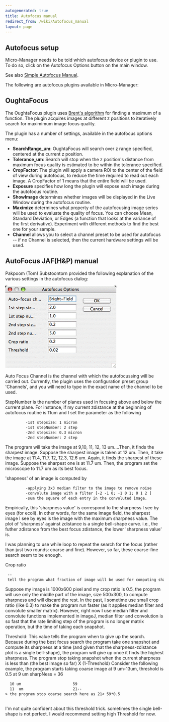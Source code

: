 ```yaml
---
autogenerated: true
title: Autofocus manual
redirect_from: /wiki/Autofocus_manual
layout: page
---
```


## Autofocus setup

Micro-Manager needs to be told which autofocus device or plugin to use.
To do so, click on the Autofocus Options button on the main window.

See also [Simple Autofocus Manual](SimpleAutofocus).

The following are autofocus plugins available in Micro-Manager:

## OughtaFocus

The OughtaFocus plugin uses [Brent's
algorithm](http://en.wikipedia.org/wiki/Brent_method) for finding a
maximum of a function. The plugin acquires images at different z
positions to iteratively search for maximimum image focus quality.

The plugin has a number of settings, available in the autofocus options
menu:

-   **SearchRange\_um**: OughtaFocus will search over z range specified,
    centered at the current z position.
-   **Tolerance\_um**: Search will stop when the z position's distance
    from maximum focus quality is estimated to be within the tolerance
    specified.
-   **CropFactor**: The plugin will apply a camera ROI to the center of
    the field of view during autofocus, to reduce the time required to
    read out each image. A CropFactor of 1 means that the entire field
    will be used.
-   **Exposure** specifies how long the plugin will expose each image
    during the autofocus routine.
-   **ShowImage** determines whether images will be displayed in the
    Live Window during the autofocus routine.
-   **Maximize** determines what property of the autofocusing image
    series will be used to evaluate the quality of focus. You can choose
    Mean, Standard Deviation, or Edges (a function that looks at the
    variance of the first derivative). Experiment with different methods
    to find the best one for your sample.
-   **Channel** allows you to select a channel preset to be used for
    autofocus -- if no Channel is selected, then the current hardware
    settings will be used.

## AutoFocus JAF(H&P) manual

Pakpoom (Tom) Substoontorn provided the following explanation of the
various settings in the autofocus dialog:

![](media/AutoFocusDialog.gif "AutoFocusDialog.gif")

Auto Focus Channel is the channel with which the autofocussing will be
carried out. Currently, the plugin uses the configuration preset group
'Channels', and you will need to type in the exact name of the channel
to be used.

StepNumber is the number of planes used in focusing above and below the
current plane. For instance, if my current zdistance at the beginning of
autofocus routine is 11um and I set the parameter as the following

```
         -1st stepsize: 1 micron 
         -1st stepNumber: 2 step
         -2nd stepsize: 0.3 micron
         -2nd stepNumber: 2 step
```

The program will take the image at 9,10, 11, 12, 13 um....Then, it finds
the sharpest image. Suppose the sharpest image is taken at 12 um. Then,
it take the image at 11.4, 11.7. 12, 12.3, 12.6 um. Again, it finds the
sharpest of these image. Suppose the sharpest one is at 11.7 um. Then,
the program set the microscope to 11.7 um as its best focus.

'shapness' of an image is computed by

```
         -applying 3x3 median filter to the image to remove noise
         -convolute image with a filter [-2 -1 0; -1 0 1; 0 1 2 ]
         -sum the square of each entry in the convoluted image.
```

Empirically, this 'sharpness value' is correspond to the sharpness I see
by eyes (for ecoli). In other words, for the same image field, the
sharpest image I see by eyes is the image with the maximum sharpness
value. The plot of 'sharpness' against zdistance is a single bell-shape
curve. i.e., the futher zdistance from the best focus zdistance, the
lower 'sharpness value' is.

I was planning to use while loop to repeat the search for the focus
(rather than just two rounds: coarse and fine). However, so far, these
coarse-fine search seem to be enough.

Crop ratio

```
 -- tell the program what fraction of image will be used for computing sharpness.
```

Suppose my image is 1000x600 pixel and my crop ratio is 0.5, the program
will use only the middle part of the image, size 500x300, to compute
sharpness and will discard the rest. In the past, I sometime use small
crop ratio (like 0.3) to make the program run faster (as it applies
median filter and convolute smaller matrix). However, right now I use
median filter and convolute functions implemented in imageJ, median
filter and convolution is so fast that the rate limiting step of the
program is no longer matrix operation, but the time of taking each
snapshot.

Threshold: This value tells the program when to give up the search.
Because during the best focus search the program take one snapshot and
compute its sharpness at a time (and given that the sharpness-zdistance
plot is a single bell-shape), the program will give up once it finds the
highest sharpness. The program stop taking snapshot when the current
sharpness is less than (the best image so far) X (1-Threshold) Consider
the following example, the program starts taking coarse image at 9
um-13um, threshold is 0.5 at 9 um sharpNess = 36

```
  10 um                       59
  11  um                      21--> the program stop coarse search here as 21< 59*0.5 
   
```

I'm not quite confident about this threshold trick. sometimes the single
bell-shape is not perfect. I would recommend setting high Threshold for
now.

